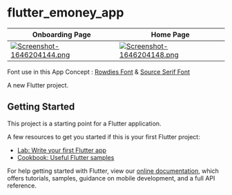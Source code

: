 # flutter_emoney_app

| Onboarding Page     | Home Page      |  
| ------------- | -------------    | 
| [![Screenshot-1646204144.png](https://i.postimg.cc/J7c6XGx8/Screenshot-1646204144.png)](https://postimg.cc/Z0nxtYXs) | [![Screenshot-1646204148.png](https://i.postimg.cc/zXzdF82g/Screenshot-1646204148.png)](https://postimg.cc/PN7ztsjX)  |

Font use in this App Concept : [Rowdies Font](https://fonts.google.com/specimen/Rowdies?preview.size=38&query=rowdies) & [Source Serif Font](https://fonts.google.com/specimen/Source+Serif+Pro?preview.size=38&query=source+serif)

A new Flutter project.

## Getting Started

This project is a starting point for a Flutter application.

A few resources to get you started if this is your first Flutter project:

- [Lab: Write your first Flutter app](https://flutter.dev/docs/get-started/codelab)
- [Cookbook: Useful Flutter samples](https://flutter.dev/docs/cookbook)

For help getting started with Flutter, view our
[online documentation](https://flutter.dev/docs), which offers tutorials,
samples, guidance on mobile development, and a full API reference.
